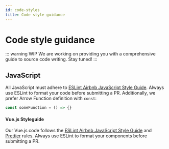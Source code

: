 ```yaml
---
id: code-styles
title: Code style guidance
---
```


# Code style guidance

::: warning WIP
We are working on providing you with a comprehensive guide to source code writing. Stay tuned!
:::

## JavaScript

All JavaScript must adhere to [ESLint Airbnb JavaScript Style Guide](#https://github.com/airbnb/javascript#types). 
Always use ESLint to format your code before submitting a PR. Additionally, we prefer Arrow Function definition with `const`:

```javascript
const someFunction = () => {}
```

#### Vue.js Styleguide

Our Vue.js code follows the [ESLint Airbnb JavaScript Style Guide](#https://github.com/airbnb/javascript#types) 
and [Prettier](https://prettier.io/) rules. Always use ESLint to format your components before submitting a PR.